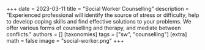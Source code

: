+++
date = 2023-03-11
title = "Social Worker Counselling"
description = "Experienced professional will identify the source of stress or difficulty, help to develop coping skills and find effective solutions to your problems. We offer various forms of counselling and therapy, and mediate between conflicts."
authors = []
[taxonomies]
tags = ["sw", "counselling"]
[extra]
math = false
image = "social-worker.png"
+++
